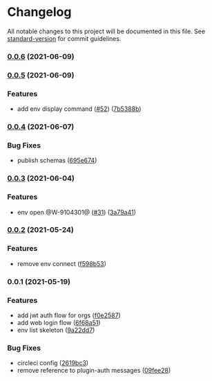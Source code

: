 # Changelog

All notable changes to this project will be documented in this file. See [standard-version](https://github.com/conventional-changelog/standard-version) for commit guidelines.

### [0.0.6](https://github.com/salesforcecli/plugin-env/compare/v0.0.5...v0.0.6) (2021-06-09)

### [0.0.5](https://github.com/salesforcecli/plugin-env/compare/v0.0.4...v0.0.5) (2021-06-09)


### Features

* add env display command ([#52](https://github.com/salesforcecli/plugin-env/issues/52)) ([7b5388b](https://github.com/salesforcecli/plugin-env/commit/7b5388b737ed9c77b73f81c97dcab775aa583af5))

### [0.0.4](https://github.com/salesforcecli/plugin-env/compare/v0.0.3...v0.0.4) (2021-06-07)


### Bug Fixes

* publish schemas ([695e674](https://github.com/salesforcecli/plugin-env/commit/695e674f62fbf2da138003e3595b8fede97c20a7))

### [0.0.3](https://github.com/salesforcecli/plugin-env/compare/v0.0.2...v0.0.3) (2021-06-04)


### Features

* env open @W-9104301@ ([#31](https://github.com/salesforcecli/plugin-env/issues/31)) ([3a79a41](https://github.com/salesforcecli/plugin-env/commit/3a79a41c64cb60bbb79e542a78b1297e23924580))

### [0.0.2](https://github.com/salesforcecli/plugin-env/compare/v0.0.1...v0.0.2) (2021-05-24)


### Features

* remove env connect ([f598b53](https://github.com/salesforcecli/plugin-env/commit/f598b5373cff7a01e38b6caa91c385e9e470a94d))

### 0.0.1 (2021-05-19)


### Features

* add jwt auth flow for orgs ([f0e2587](https://github.com/salesforcecli/plugin-env/commit/f0e25877d54377991446a823236ddcc82ede50af))
* add web login flow ([6f68a51](https://github.com/salesforcecli/plugin-env/commit/6f68a5171400224321ac4e9aa4be52ad8e87adae))
* env list skeleton ([9a22dd7](https://github.com/salesforcecli/plugin-env/commit/9a22dd7a1344e6907bb572c4199161b84397e8b0))


### Bug Fixes

* circleci config ([2619bc3](https://github.com/salesforcecli/plugin-env/commit/2619bc3b0a7307c077e428ebf2221be385a67b27))
* remove reference to plugin-auth messages ([09fee28](https://github.com/salesforcecli/plugin-env/commit/09fee28c202565c92debbdd956c12225db847e26))
